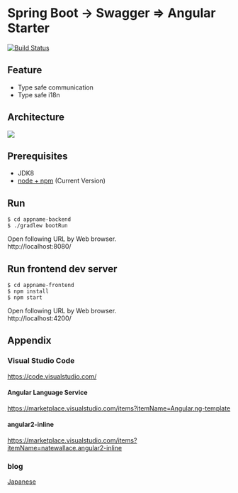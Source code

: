 # Spring Boot -> Swagger => Angular Starter

[![Build Status](https://travis-ci.org/chibat/springboot-angular-swagger-starter.svg?branch=master)](https://travis-ci.org/chibat/springboot-angular-swagger-starter)

## Feature

* Type safe communication
* Type safe i18n

## Architecture

<img src="https://docs.google.com/drawings/d/1VcTUJNS3Qduj7kTeLohR1n7sKepFp3p0WVhF-SR0oMs/pub?w=638&amp;h=372">

## Prerequisites

* JDK8
* [node + npm](https://nodejs.org/) (Current Version)

## Run

```
$ cd appname-backend
$ ./gradlew bootRun
```
Open following URL by Web browser.  
http://localhost:8080/

## Run frontend dev server

```
$ cd appname-frontend
$ npm install
$ npm start
```

Open following URL by Web browser.  
http://localhost:4200/

## Appendix

### Visual Studio Code

https://code.visualstudio.com/

#### Angular Language Service

https://marketplace.visualstudio.com/items?itemName=Angular.ng-template

#### angular2-inline

https://marketplace.visualstudio.com/items?itemName=natewallace.angular2-inline

### blog

[Japanese](http://tc.hatenablog.com/entry/2017/01/02/185917)


